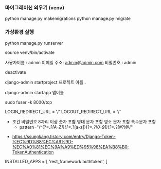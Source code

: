 ### 마이그레이션 외우기 (venv)

python manage.py makemigrations
python manage.py migrate


### 가상환경 실행

python manage.py runserver

<!--가상환경 연결 -->

source venv/bin/activate

<!--슈퍼 유저생성 70page-->

사용자이름 : admin
이메일 주소: admin@admin.com
비밀번호 : admin

<!-- 연결끊기 -->

deactivate

<!-- 프로젝트 만들기 -->

django-admin startproject 프로젝트 이름 .

<!-- 앱만들기 -->

django-admin startapp 앱이름

<!-- 서버죽이기 -->

sudo fuser -k 8000/tcp

<!--(setting) 리다이렉트 로그인 로그아웃 -->
LOGIN_REDIRECT_URL = '/'
LOGOUT_REDIRECT_URL = '/'

<!-- tailwind CDN -->

<script src="https://cdn.tailwindcss.com"></script>

<!-- input 비밀번호 패턴 -->

- 조건
  비밀번호 8자리 이상
  숫자 포함
  영대 문자 포함
  영소 문자 포함
  특수문자 포함
  - pattern="/^(?=._?[A-Z])(?=._?[a-z])(?=._?[0-9])(?=._?[#?!@$%^&*-]).{8,}$/"

<!-- user 토큰 setting 추가 -->

- https://ssungkang.tistory.com/entry/Django-Token-%EC%9D%B8%EC%A6%9D-%EC%A0%81%EC%9A%A9%ED%95%98%EA%B8%B0-TokenAuthentication

INSTALLED_APPS = [
'rest_framework.authtoken',
]
